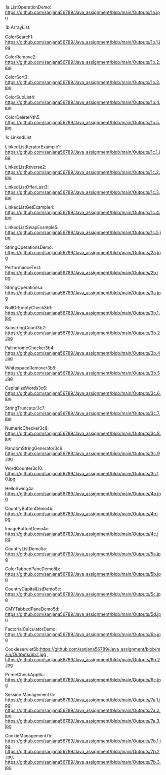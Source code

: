 1a.ListOperationDemo: https://github.com/sanjana56789/Java_assignment/blob/main/Outputs/1a.jpg


1b.ArrayList:

ColorSearch1: https://github.com/sanjana56789/Java_assignment/blob/main/Outputs/1b.1.jpg

ColorRemove2: https://github.com/sanjana56789/Java_assignment/blob/main/Outputs/1b.2.jpg

ColorSort3: https://github.com/sanjana56789/Java_assignment/blob/main/Outputs/1b.3.jpg

ColorSubList4: https://github.com/sanjana56789/Java_assignment/blob/main/Outputs/1b.4.jpg

ColorDeleteNth5: https://github.com/sanjana56789/Java_assignment/blob/main/Outputs/1b.5.jpg


1c.LinkedList

LinkedListIteratorExample1: https://github.com/sanjana56789/Java_assignment/blob/main/Outputs/1c.1.jpg

LinkedListReverse2: https://github.com/sanjana56789/Java_assignment/blob/main/Outputs/1c.2.jpg

LinkedListOfferLast3: https://github.com/sanjana56789/Java_assignment/blob/main/Outputs/1c.3.jpg
        
LinkedListGetExample4: https://github.com/sanjana56789/Java_assignment/blob/main/Outputs/1c.4.jpg
        
LinkedListSwapExample5: https://github.com/sanjana56789/Java_assignment/blob/main/Outputs/1c.5.jpg

StringOperationsDemo: https://github.com/sanjana56789/Java_assignment/blob/main/Outputs/2a.jpg

PerformanceTest: https://github.com/sanjana56789/Java_assignment/blob/main/Outputs/2b.jpg

StringOperationsa: https://github.com/sanjana56789/Java_assignment/blob/main/Outputs/3a.jpg

NullOrEmptyCheck3b1: https://github.com/sanjana56789/Java_assignment/blob/main/Outputs/3b.1.jpg

SubstringCount3b2: https://github.com/sanjana56789/Java_assignment/blob/main/Outputs/3b.2.jpg

PalindromeChecker3b4: https://github.com/sanjana56789/Java_assignment/blob/main/Outputs/3b.4.jpg

WhitespaceRemover3b5: https://github.com/sanjana56789/Java_assignment/blob/main/Outputs/3b.5.jpg

CapitalizeWords3c6: https://github.com/sanjana56789/Java_assignment/blob/main/Outputs/3c.6.jpg

StringTruncator3c7: https://github.com/sanjana56789/Java_assignment/blob/main/Outputs/3c.7.jpg

NumericChecker3c8: https://github.com/sanjana56789/Java_assignment/blob/main/Outputs/3c.8.jpg

RandomStringGenerator3c9: https://github.com/sanjana56789/Java_assignment/blob/main/Outputs/3c.9.jpg

WordCounter3c10: https://github.com/sanjana56789/Java_assignment/blob/main/Outputs/3c.10.jpg

HelloSwing4a: https://github.com/sanjana56789/Java_assignment/blob/main/Outputs/4a.jpg

CountryButtonDemo4b: https://github.com/sanjana56789/Java_assignment/blob/main/Outputs/4b.jpg

ImageButtonDemo4c: https://github.com/sanjana56789/Java_assignment/blob/main/Outputs/4c.jpg

CountryListDemo5a: https://github.com/sanjana56789/Java_assignment/blob/main/Outputs/5a.jpg

ColorTabbedPaneDemo5b: https://github.com/sanjana56789/Java_assignment/blob/main/Outputs/5b.jpg

CountryCapitalListDemo5c: https://github.com/sanjana56789/Java_assignment/blob/main/Outputs/5c.jpg

CMYTabbedPaneDemo5d: https://github.com/sanjana56789/Java_assignment/blob/main/Outputs/5d.jpg

FactorialCalculatorDemo: https://github.com/sanjana56789/Java_assignment/blob/main/Outputs/6a.jpg

Cookieservlet6b:https://github.com/sanjana56789/Java_assignment/blob/main/Outputs/6b.1.jpg , https://github.com/sanjana56789/Java_assignment/blob/main/Outputs/6b.2.jpg

PrimeCheckApp6c: https://github.com/sanjana56789/Java_assignment/blob/main/Outputs/6c.jpg

Session Management7a: https://github.com/sanjana56789/Java_assignment/blob/main/Outputs/7a.1.jpg, https://github.com/sanjana56789/Java_assignment/blob/main/Outputs/7a.2.jpg, https://github.com/sanjana56789/Java_assignment/blob/main/Outputs/7a.3.jpg
                    
CookieManagement7b: https://github.com/sanjana56789/Java_assignment/blob/main/Outputs/7b.1.jpg, https://github.com/sanjana56789/Java_assignment/blob/main/Outputs/7b.2.jpg, https://github.com/sanjana56789/Java_assignment/blob/main/Outputs/7b.3.jpg
